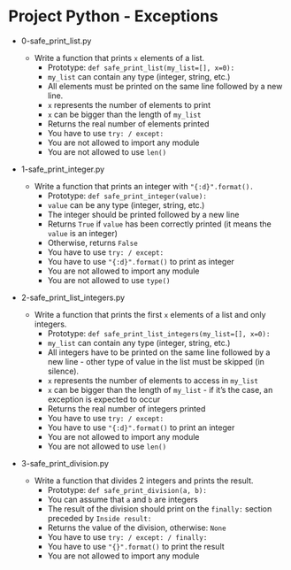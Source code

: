 # Project Python - Exceptions

*   0-safe_print_list.py
    - Write a function that prints `x` elements of a list.
      - Prototype: `def safe_print_list(my_list=[], x=0):`
      - `my_list` can contain any type (integer, string, etc.)
      - All elements must be printed on the same line followed by a new line.
      - `x` represents the number of elements to print
      - `x` can be bigger than the length of `my_list`
      - Returns the real number of elements printed
      - You have to use `try: / except:`
      - You are not allowed to import any module
      - You are not allowed to use `len()`

*   1-safe_print_integer.py
    - Write a function that prints an integer with `"{:d}".format().`
      - Prototype: `def safe_print_integer(value):`
      - `value` can be any type (integer, string, etc.)
      - The integer should be printed followed by a new line
      - Returns `True` if `value` has been correctly printed (it means the `value` is an integer)
      - Otherwise, returns `False`
      - You have to use `try: / except:`
      - You have to use `"{:d}".format()` to print as integer
      - You are not allowed to import any module
      - You are not allowed to use `type()`

*   2-safe_print_list_integers.py
    - Write a function that prints the first `x` elements of a list and only integers.
      - Prototype: `def safe_print_list_integers(my_list=[], x=0):`
      - `my_list` can contain any type (integer, string, etc.)
      - All integers have to be printed on the same line followed by a new line - other type of value in the list must be skipped (in silence).
      - `x` represents the number of elements to access in `my_list`
      - `x` can be bigger than the length of `my_list` - if it’s the case, an exception is expected to occur
      - Returns the real number of integers printed
      - You have to use `try: / except:`
      - You have to use `"{:d}".format()` to print an integer
      - You are not allowed to import any module
      - You are not allowed to use `len()`

*   3-safe_print_division.py
    - Write a function that divides 2 integers and prints the result.
      - Prototype: `def safe_print_division(a, b):`
      - You can assume that `a` and `b` are integers
      - The result of the division should print on the `finally:` section preceded by `Inside result:`
      - Returns the value of the division, otherwise: `None`
      - You have to use `try: / except: / finally:`
      - You have to use `"{}".format()` to print the result
      - You are not allowed to import any module

